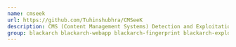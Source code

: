 ```yaml
---
name: cmseek
url: https://github.com/Tuhinshubhra/CMSeeK
description: CMS (Content Management Systems) Detection and Exploitation suite.
group: blackarch blackarch-webapp blackarch-fingerprint blackarch-exploitation
---
```


